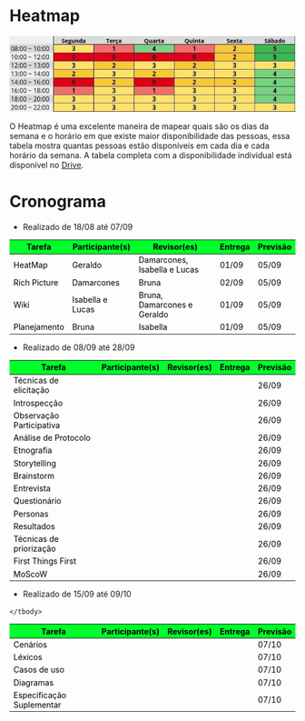 # Heatmap

<img src="../images/heatmap.jpg">
<p>O Heatmap é uma excelente maneira de mapear quais são os dias da semana e o horário em que
    existe maior disponibilidade das pessoas, essa tabela mostra quantas pessoas estão disponíveis
    em cada dia e cada horário da semana. A tabela completa com a disponibilidade individual
    está disponível no
    <a href="https://drive.google.com/file/d/1qLFhZfYWXNsZwYyI5h3kQEtI_x1UC-j5/view?usp=sharing"> Drive</a>.
</p>

# Cronograma

* Realizado de 18/08 até 07/09

<table class="table table-striped" style="color:black;">
    <thead style="background-color: #00ff2b;">
        <th>Tarefa</th>
        <th>Participante(s)</th>
        <th>Revisor(es)</th>
        <th>Entrega</th>
        <th>Previsão</th>
    </thead>
    <tbody>
        <tr>
            <td>HeatMap</td>
            <td>Geraldo</td>
            <td>Damarcones, Isabella e Lucas</td>
            <td>01/09</td>
            <td>05/09</td>
        </tr>
        <tr>
            <td>Rich Picture</td>
            <td>Damarcones</td>
            <td>Bruna</td>
            <td>02/09</td>
            <td>05/09</td>
        </tr>
        <tr>
            <td>Wiki</td>
            <td>Isabella e Lucas</td>
            <td>Bruna, Damarcones e Geraldo</td>
            <td>01/09</td>
            <td>05/09</td>
        </tr>
        <tr>
            <td>Planejamento</td>
            <td>Bruna</td>
            <td>Isabella</td>
            <td>01/09</td>
            <td>05/09</td>
        </tr>
    </tbody>
</table>

* Realizado de 08/09 até 28/09

<table class="table table-striped" style="color:black;">
    <thead style="background-color: #00ff2b;">
        <th>Tarefa</th>
        <th>Participante(s)</th>
        <th>Revisor(es)</th>
        <th>Entrega</th>
        <th>Previsão</th>
    </thead>
    <tbody>
        <tr>
            <td>Técnicas de elicitação</td>
            <td></td>
            <td></td>
            <td></td>
            <td>26/09</td>
        </tr>
        <tr>
            <td>Introspecção</td>
            <td></td>
            <td></td>
            <td></td>
            <td>26/09</td>
        </tr>
        <tr>
            <td>Observação Participativa</td>
            <td></td>
            <td></td>
            <td></td>
            <td>26/09</td>
        </tr>
        <tr>
            <td>Análise de Protocolo</td>
            <td></td>
            <td></td>
            <td></td>
            <td>26/09</td>
        </tr>
        <tr>
            <td>Etnografia</td>
            <td></td>
            <td></td>
            <td></td>
            <td>26/09</td>
        </tr>
        <tr>
            <td>Storytelling</td>
            <td></td>
            <td></td>
            <td></td>
            <td>26/09</td>
        </tr>
        <tr>
            <td>Brainstorm</td>
            <td></td>
            <td></td>
            <td></td>
            <td>26/09</td>
        </tr>
        <tr>
            <td>Entrevista</td>
            <td></td>
            <td></td>
            <td></td>
            <td>26/09</td>
        </tr>
        <tr>
            <td>Questionário</td>
            <td></td>
            <td></td>
            <td></td>
            <td>26/09</td>
        </tr>
        <tr>
            <td>Personas</td>
            <td></td>
            <td></td>
            <td></td>
            <td>26/09</td>
        </tr>
        <tr>
            <td>Resultados</td>
            <td></td>
            <td></td>
            <td></td>
            <td>26/09</td>
        </tr>
        <tr>
            <td>Técnicas de priorização</td>
            <td></td>
            <td></td>
            <td></td>
            <td>26/09</td>
        </tr>
        <tr>
            <td>First Things First</td>
            <td></td>
            <td></td>
            <td></td>
            <td>26/09</td>
        </tr>
        <tr>
            <td>MoScoW</td>
            <td></td>
            <td></td>
            <td></td>
            <td>26/09</td>
        </tr>
    </tbody>
</table>

* Realizado de 15/09 até 09/10

<table class="table table-striped" style="color:black;">
    <thead style="background-color: #00ff2b;">
        <th>Tarefa</th>
        <th>Participante(s)</th>
        <th>Revisor(es)</th>
        <th>Entrega</th>
        <th>Previsão</th>
    </thead>
    <tbody>
        <tr>
            <td>Cenários</td>
            <td></td>
            <td></td>
            <td></td>
            <td>07/10</td>
        </tr>
        <tr>
            <td>Léxicos</td>
            <td></td>
            <td></td>
            <td></td>
            <td>07/10</td>
        </tr>
        <tr>
            <td>Casos de uso</td>
            <td></td>
            <td></td>
            <td></td>
            <td>07/10</td>
        </tr>
        <tr>
            <td>Diagramas</td>
            <td></td>
            <td></td>
            <td></td>
            <td>07/10</td>
        </tr>
        <tr>
            <td>Especificação Suplementar</td>
            <td></td>
            <td></td>
            <td></td>
            <td>07/10</td>
        </tr>
        
    </tbody>
</table>